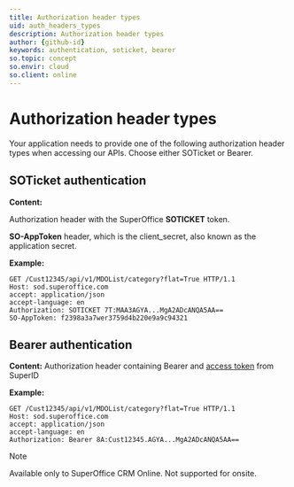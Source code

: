 ```yaml
---
title: Authorization header types
uid: auth_headers_types
description: Authorization header types
author: {github-id}
keywords: authentication, soticket, bearer
so.topic: concept
so.envir: cloud
so.client: online
---
```


# Authorization header types

Your application needs to provide one of the following authorization header types when accessing our APIs. Choose either SOTicket or Bearer.

## SOTicket authentication

**Content:**

Authorization header with the SuperOffice **SOTICKET** token.

**SO-AppToken** header, which is the client_secret, also known as the application secret.

**Example:**

```http
GET /Cust12345/api/v1/MDOList/category?flat=True HTTP/1.1
Host: sod.superoffice.com
accept: application/json
accept-language: en
Authorization: SOTICKET 7T:MAA3AGYA...MgA2ADcANQA5AA==
SO-AppToken: f2398a3a7wer3759d4b220e9a9c94321
```

## Bearer authentication

**Content:**  Authorization header containing Bearer and [access token][1] from SuperID

**Example:**

```http
GET /Cust12345/api/v1/MDOList/category?flat=True HTTP/1.1
Host: sod.superoffice.com
accept: application/json
accept-language: en
Authorization: Bearer 8A:Cust12345.AGYA...MgA2ADcANQA5AA==
```

> [!NOTE]
> Available only to SuperOffice CRM Online. Not supported for onsite.

<!-- Referenced links -->
[1]: ../tokens/access-token.md
